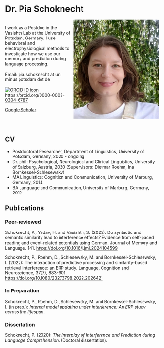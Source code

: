 # Dr. Pia Schoknecht 

<img width="280" align="right" src="images/pia-schoknecht.jpg"> 

<br/>
I work as a Postdoc in the Vasishth Lab at the University of Potsdam, Germany. I use behavioral and electrophysiological methods to investigate how we use our memory and prediction during language processing.  

<br/>
<br/>
Email: pia.schoknecht at uni minus potsdam dot de<br/>
<br/>
<div itemscope itemtype="https://schema.org/Person"><a itemprop="sameAs" content="https://orcid.org/0000-0003-0304-6787" href="https://orcid.org/0000-0003-0304-6787" target="orcid.widget" rel="me noopener noreferrer" style="vertical-align:top;"><img src="https://orcid.org/sites/default/files/images/orcid_16x16.png" style="width:1em;margin-right:.5em;" alt="ORCID iD icon">https://orcid.org/0000-0003-0304-6787</a></div>

<a href="https://scholar.google.de/citations?hl=de&user=LPyeniYAAAAJ">Google Scholar</a>

<br/>
<br/>

## CV
* Postdoctoral Researcher, Department of Linguistics, University of Potsdam, Germany,  2020 - ongoing<br/>
* Dr. phil: Psychological, Neurological and Clinical Linguistics, University of Salzburg, Austria, 2020 (Supervisors: Dietmar Roehm, Ina Bornkessel-Schlesewsky) <br/> 
* MA Linguistics: Cognition and Communication, University of Marburg, Germany, 2014<br/>
* BA Language and Communication, University of Marburg, Germany, 2012<br/>

## Publications

### Peer-reviewed
Schoknecht, P., Yadav, H. and Vasishth, S. (2025). Do syntactic and semantic similarity lead to interference effects? Evidence from self-paced reading and event-related potentials using German. Journal of Memory and Language. 141. <a href="https://doi.org/10.1016/j.jml.2024.104599">https://doi.org/10.1016/j.jml.2024.104599</a> 

Schoknecht, P., Roehm, D., Schlesewsky, M. and Bornkessel-Schlesewsky, I. (2022): The interaction of predictive processing and similarity-based retrieval interference: an ERP study. Language, Cognition and Neuroscience, 37(7), 883-901. <a href="https://doi.org/10.1080/23273798.2022.2026421">https://doi.org/10.1080/23273798.2022.2026421</a> 

### In Preparation
Schoknecht, P., Roehm, D., Schlesewsky, M. and Bornkessel-Schlesewsky, I. (in prep.): *Internal model updating under interference: An ERP study across the lifespan*.

### Dissertation
Schoknecht, P. (2020): *The Interplay of Interference and Prediction during Language Comprehension*. (Doctoral dissertation).

